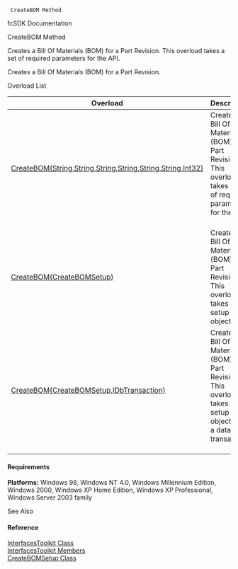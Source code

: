 ﻿     CreateBOM Method                                                   

fcSDK Documentation

CreateBOM Method

Creates a Bill Of Materials (BOM) for a Part Revision. This overload takes a set of required parameters for the API.

Creates a Bill Of Materials (BOM) for a Part Revision.

Overload List

| Overload | Description |
| --- | --- |
| [CreateBOM(String,String,String,String,String,String,Int32)](FChoice.Toolkits.Clarify~FChoice.Toolkits.Clarify.Interfaces.InterfacesToolkit~CreateBOM(String,String,String,String,String,String,Int32).md) | Creates a Bill Of Materials (BOM) for a Part Revision. This overload takes a set of required parameters for the API.   |
| [CreateBOM(CreateBOMSetup)](FChoice.Toolkits.Clarify~FChoice.Toolkits.Clarify.Interfaces.InterfacesToolkit~CreateBOM(CreateBOMSetup).md) | Creates a Bill Of Materials (BOM) for a Part Revision. This overload takes a setup object.   |
| [CreateBOM(CreateBOMSetup,IDbTransaction)](FChoice.Toolkits.Clarify~FChoice.Toolkits.Clarify.Interfaces.InterfacesToolkit~CreateBOM(CreateBOMSetup,IDbTransaction).md) | Creates a Bill Of Materials (BOM) for a Part Revision. This overload takes a setup object and a database transaction.   |

#### Requirements

**Platforms:** Windows 98, Windows NT 4.0, Windows Millennium Edition, Windows 2000, Windows XP Home Edition, Windows XP Professional, Windows Server 2003 family

See Also

#### Reference

[InterfacesToolkit Class](FChoice.Toolkits.Clarify~FChoice.Toolkits.Clarify.Interfaces.InterfacesToolkit.md)  
[InterfacesToolkit Members](FChoice.Toolkits.Clarify~FChoice.Toolkits.Clarify.Interfaces.InterfacesToolkit_members.md)  
[CreateBOMSetup Class](FChoice.Toolkits.Clarify~FChoice.Toolkits.Clarify.Interfaces.CreateBOMSetup.md)